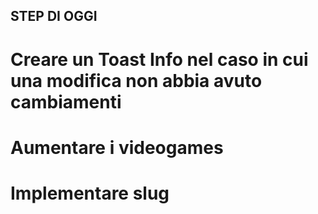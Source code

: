 ## STEP DI OGGI


# Creare un Toast Info nel caso in cui una modifica non abbia avuto cambiamenti 
# Aumentare i videogames
# Implementare slug





